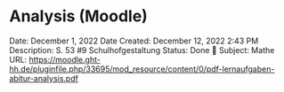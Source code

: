# Analysis (Moodle)

Date: December 1, 2022
Date Created: December 12, 2022 2:43 PM
Description: S. 53 #9 Schulhofgestaltung
Status: Done 🙌
Subject: Mathe
URL: https://moodle.ght-hh.de/pluginfile.php/33695/mod_resource/content/0/pdf-lernaufgaben-abitur-analysis.pdf